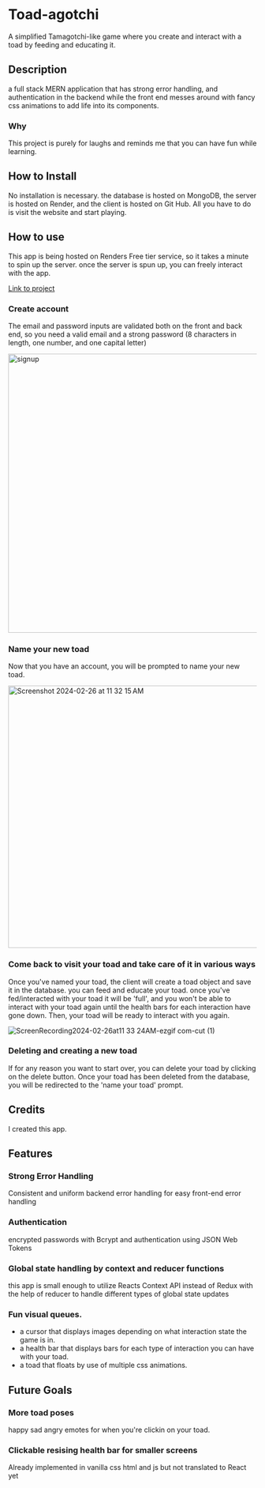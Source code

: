 # Toad-agotchi

A simplified Tamagotchi-like game where you create and interact with a toad by feeding and educating it.

## Description

a full stack MERN application that has strong error handling, and authentication in the backend while the front end messes around with fancy css animations to add life into its components.

### Why

This project is purely for laughs and reminds me that you can have fun while learning.

## How to Install

No installation is necessary. the database is hosted on MongoDB, the server is hosted on Render, and the client is hosted on Git Hub. All you have to do is visit the website and start playing.

## How to use
This app is being hosted on Renders Free tier service, so it takes a minute to spin up the server. once the server is spun up, you can freely interact with the app. 

[Link to project](https://joshuaachorn.com/toad-app/#/)

### Create account

The email and password inputs are validated both on the front and back end, so
you need a valid email and a strong password (8 characters in length, one number, and one capital letter)

<img width="565" alt="signup" src="https://github.com/Achorn/toad-app/assets/28990037/53a6b757-71f5-4e22-ba4d-ede19bc03f20">


### Name your new toad

Now that you have an account, you will be prompted to name your new toad.

<img width="531" alt="Screenshot 2024-02-26 at 11 32 15 AM" src="https://github.com/Achorn/toad-app/assets/28990037/b212897f-7147-4009-bea2-0f15f48f4675">

### Come back to visit your toad and take care of it in various ways

Once you've named your toad, the client will create a toad object and save it in the database. you can feed and educate your toad. once you've fed/interacted with your toad it will be 'full', and you won't be able to interact with your toad again until the health bars for each interaction have gone down. Then, your toad will be ready to interact with you again.

![ScreenRecording2024-02-26at11 33 24AM-ezgif com-cut (1)](https://github.com/Achorn/toad-app/assets/28990037/0ef70afd-6639-478e-ae69-125c442f05fd)


### Deleting and creating a new toad

If for any reason you want to start over, you can delete your toad by clicking on the delete button. Once your toad has been deleted from the database, you will be redirected to the 'name your toad' prompt.

## Credits

I created this app.

## Features

### Strong Error Handling

Consistent and uniform backend error handling for easy front-end error handling

### Authentication

encrypted passwords with Bcrypt and authentication using JSON Web Tokens

### Global state handling by context and reducer functions

this app is small enough to utilize Reacts Context API instead of Redux with the help of reducer to handle different types of global state updates

### Fun visual queues.
- a cursor that displays images depending on what interaction state the game is in.
- a health bar that displays bars for each type of interaction you can have with your toad.
- a toad that floats by use of multiple css animations.

## Future Goals

### More toad poses

happy sad angry emotes for when you're clickin on your toad.

### Clickable resising health bar for smaller screens

Already implemented in vanilla css html and js but not translated to React yet
